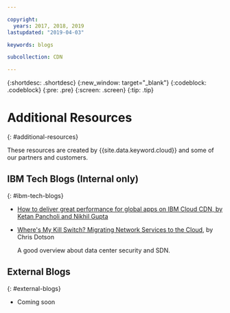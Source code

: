 ```yaml
---

copyright:
  years: 2017, 2018, 2019
lastupdated: "2019-04-03"

keywords: blogs

subcollection: CDN

---
```


{:shortdesc: .shortdesc}
{:new_window: target="_blank"}
{:codeblock: .codeblock}
{:pre: .pre}
{:screen: .screen}
{:tip: .tip}

# Additional Resources
{: #additional-resources}

These resources are created by {{site.data.keyword.cloud}} and some of our partners and customers.

## IBM Tech Blogs (Internal only)
{: #ibm-tech-blogs}

 * [How to deliver great performance for global apps on IBM Cloud CDN, by Ketan Pancholi and Nikhil Gupta](https://www.ibm.com/w3-techblog/use-cases/2018/05/content-delivery-service/)

 * [Where's My Kill Switch? Migrating Network Services to the Cloud](https://www.ibm.com/w3-techblog/wcp/2018/09/migrating-network-services/), by Chris Dotson

   A good overview about data center security and SDN.


## External Blogs
{: #external-blogs}

* Coming soon
